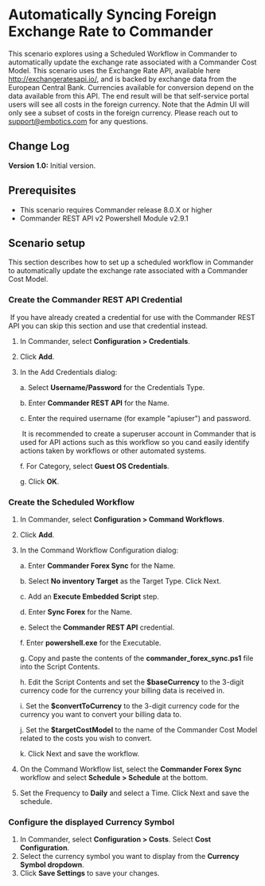 # Automatically Syncing Foreign Exchange Rate to Commander

This scenario explores using a Scheduled Workflow in Commander to automatically update the exchange rate associated with a Commander Cost Model.
This scenario uses the Exchange Rate API, available here http://exchangeratesapi.io/, and is backed by exchange data from the European Central Bank. Currencies available for conversion depend on the data available from this API.
The end result will be that self-service portal users will see all costs in the foreign currency. Note that the Admin UI will only see a subset of costs in the foreign currency. Please reach out to support@embotics.com for any questions.

## Change Log

**Version 1.0:** Initial version.

## Prerequisites

* This scenario requires Commander release 8.0.X or higher
* Commander REST API v2 Powershell Module v2.9.1

## Scenario setup

This section describes how to set up a scheduled workflow in Commander to automatically update the exchange rate associated with a Commander Cost Model.

### Create the Commander REST API Credential
   ​    If you have already created a credential for use with the Commander REST API you can skip this section and use that credential instead.
1. In Commander, select **Configuration > Credentials**.
2. Click **Add**.
3. In the Add Credentials dialog:

   a. Select **Username/Password** for the Credentials Type.
   
   b. Enter **Commander REST API** for the Name.
   
   c. Enter the required username (for example "apiuser") and password.
   
   ​    It is recommended to create a superuser account in Commander that is used for API actions such as this workflow so you cand easily identify actions taken by workflows or other automated systems.
   
   f. For Category, select **Guest OS Credentials**.
   
   g. Click **OK**.

### Create the Scheduled Workflow
1. In Commander, select **Configuration > Command Workflows**.
2. Click **Add**.
3. In the Command Workflow Configuration dialog:

   a. Enter **Commander Forex Sync** for the Name.
  
   b. Select **No inventory Target** as the Target Type. Click Next.
  
   c. Add an **Execute Embedded Script** step.
  
   d. Enter **Sync Forex** for the Name.
   
   e. Select the **Commander REST API** credential.
   
   f. Enter **powershell.exe** for the Executable.
   
   g. Copy and paste the contents of the **commander_forex_sync.ps1** file into the Script Contents.
   
   h. Edit the Script Contents and set the **$baseCurrency** to the 3-digit currency code for the currency your billing data is received in. 
   
   i. Set the **$convertToCurrency** to the 3-digit currency code for the currency you want to convert your billing data to.
   
   j. Set the **$targetCostModel** to the name of the Commander Cost Model related to the costs you wish to convert.
   
   k. Click Next and save the workflow.
  
 4. On the Command Workflow list, select the **Commander Forex Sync** workflow and select **Schedule > Schedule** at the bottom.
 5. Set the Frequency to **Daily** and select a Time. Click Next and save the schedule.
 
 ### Configure the displayed Currency Symbol
 1. In Commander, select **Configuration > Costs**. Select **Cost Configuration**.
 2. Select the currency symbol you want to display from the **Currency Symbol dropdown**.
 3. Click **Save Settings** to save your changes.
 
